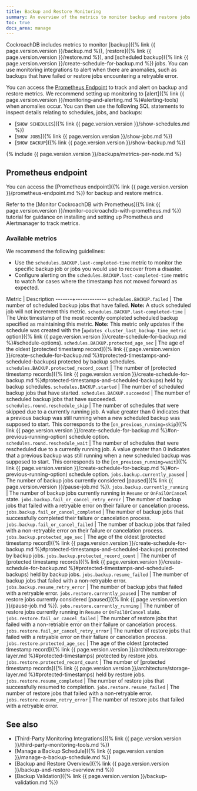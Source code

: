 ```yaml
---
title: Backup and Restore Monitoring
summary: An overview of the metrics to monitor backup and restore jobs in CockroachdB.
toc: true
docs_area: manage
---
```


CockroachDB includes metrics to monitor [backup]({% link {{ page.version.version }}/backup.md %}), [restore]({% link {{ page.version.version }}/restore.md %}), and [scheduled backup]({% link {{ page.version.version }}/create-schedule-for-backup.md %}) jobs. You can use monitoring integrations to alert when there are anomalies, such as backups that have failed or restore jobs encountering a retryable error.

You can access the [Prometheus Endpoint](#prometheus-endpoint) to track and alert on backup and restore metrics. We recommend setting up monitoring to [alert]({% link {{ page.version.version }}/monitoring-and-alerting.md %}#alerting-tools) when anomalies occur. You can then use the following SQL statements to inspect details relating to schedules, jobs, and backups:

- [`SHOW SCHEDULES`]({% link {{ page.version.version }}/show-schedules.md %})
- [`SHOW JOBS`]({% link {{ page.version.version }}/show-jobs.md %})
- [`SHOW BACKUP`]({% link {{ page.version.version }}/show-backup.md %})

{% include {{ page.version.version }}/backups/metrics-per-node.md %}

## Prometheus endpoint

You can access the [Prometheus endpoint]({% link {{ page.version.version }}/prometheus-endpoint.md %}) for backup and restore metrics.

Refer to the [Monitor CockroachDB with Prometheus]({% link {{ page.version.version }}/monitor-cockroachdb-with-prometheus.md %}) tutorial for guidance on installing and setting up Prometheus and Alertmanager to track metrics.

### Available metrics

We recommend the following guidelines:

- Use the `schedules.BACKUP.last-completed-time` metric to monitor the specific backup job or jobs you would use to recover from a disaster.
- Configure alerting on the `schedules.BACKUP.last-completed-time` metric to watch for cases where the timestamp has not moved forward as expected.

Metric | Description
-------+-------------
`schedules.BACKUP.failed` | The number of scheduled backup jobs that have failed. **Note:** A stuck scheduled job will not increment this metric.
`schedules.BACKUP.last-completed-time` | The Unix timestamp of the most recently completed scheduled backup specified as maintaining this metric. **Note:** This metric only updates if the schedule was created with the [`updates_cluster_last_backup_time_metric` option]({% link {{ page.version.version }}/create-schedule-for-backup.md %}#schedule-options).
`schedules.BACKUP.protected_age_sec` | The age of the oldest [protected timestamp record]({% link {{ page.version.version }}/create-schedule-for-backup.md %}#protected-timestamps-and-scheduled-backups) protected by backup schedules.
`schedules.BACKUP.protected_record_count` | The number of [protected timestamp records]({% link {{ page.version.version }}/create-schedule-for-backup.md %}#protected-timestamps-and-scheduled-backups) held by backup schedules.
`schedules.BACKUP.started` | The number of scheduled backup jobs that have started.
`schedules.BACKUP.succeeded` | The number of scheduled backup jobs that have succeeded.
`schedules.round.reschedule_skip` | The number of schedules that were skipped due to a currently running job. A value greater than 0 indicates that a previous backup was still running when a new scheduled backup was supposed to start. This corresponds to the [`on_previous_running=skip`]({% link {{ page.version.version }}/create-schedule-for-backup.md %}#on-previous-running-option) schedule option.
`schedules.round.reschedule_wait` | The number of schedules that were rescheduled due to a currently running job. A value greater than 0 indicates that a previous backup was still running when a new scheduled backup was supposed to start. This corresponds to the [`on_previous_running=wait`]({% link {{ page.version.version }}/create-schedule-for-backup.md %}#on-previous-running-option) schedule option.
`jobs.backup.currently_paused` | The number of backup jobs currently considered [paused]({% link {{ page.version.version }}/pause-job.md %}).
`jobs.backup.currently_running` | The number of backup jobs currently running in `Resume` or `OnFailOrCancel` state.
`jobs.backup.fail_or_cancel_retry_error` | The number of backup jobs that failed with a retryable error on their failure or cancelation process.
`jobs.backup.fail_or_cancel_completed` | The number of backup jobs that successfully completed their failure or cancelation process.
`jobs.backup.fail_or_cancel_failed` | The number of backup jobs that failed with a non-retryable error on their failure or cancelation process.
`jobs.backup.protected_age_sec` | The age of the oldest [protected timestamp record]({% link {{ page.version.version }}/create-schedule-for-backup.md %}#protected-timestamps-and-scheduled-backups) protected by backup jobs.
`jobs.backup.protected_record_count` | The number of [protected timestamp records]({% link {{ page.version.version }}/create-schedule-for-backup.md %}#protected-timestamps-and-scheduled-backups) held by backup jobs.
`jobs.backup.resume_failed` | The number of backup jobs that failed with a non-retryable error.
`jobs.backup.resume_retry_error` | The number of backup jobs that failed with a retryable error.
`jobs.restore.currently_paused` | The number of restore jobs currently considered [paused]({% link {{ page.version.version }}/pause-job.md %}).
`jobs.restore.currently_running` | The number of restore jobs currently running in `Resume` or `OnFailOrCancel` state.
`jobs.restore.fail_or_cancel_failed` | The number of restore jobs that failed with a non-retriable error on their failure or cancelation process.
`jobs.restore.fail_or_cancel_retry_error` | The number of restore jobs that failed with a retryable error on their failure or cancelation process.
`jobs.restore.protected_age_sec` | The age of the oldest [protected timestamp record]({% link {{ page.version.version }}/architecture/storage-layer.md %}#protected-timestamps) protected by restore jobs.
`jobs.restore.protected_record_count` | The number of [protected timestamp records]({% link {{ page.version.version }}/architecture/storage-layer.md %}#protected-timestamps) held by restore jobs.
`jobs.restore.resume_completed` | The number of restore jobs that successfully resumed to completion.
`jobs.restore.resume_failed` | The number of restore jobs that failed with a non-retryable error.
`jobs.restore.resume_retry_error` | The number of restore jobs that failed with a retryable error.

## See also

- [Third-Party Monitoring Integrations]({% link {{ page.version.version }}/third-party-monitoring-tools.md %})
- [Manage a Backup Schedule]({% link {{ page.version.version }}/manage-a-backup-schedule.md %})
- [Backup and Restore Overview]({% link {{ page.version.version }}/backup-and-restore-overview.md %})
- [Backup Validation]({% link {{ page.version.version }}/backup-validation.md %})
